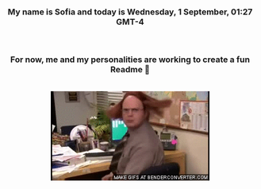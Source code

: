 


<div align="center">
<h3 >My name is Sofia and today is Wednesday, 1 September, 01:27 GMT-4</h3><br>
<h3 >For now, me and my personalities are working to create a fun Readme 👋
</h3><br>
<img src='img/dwight.gif' alt='working...'/>
</div>
